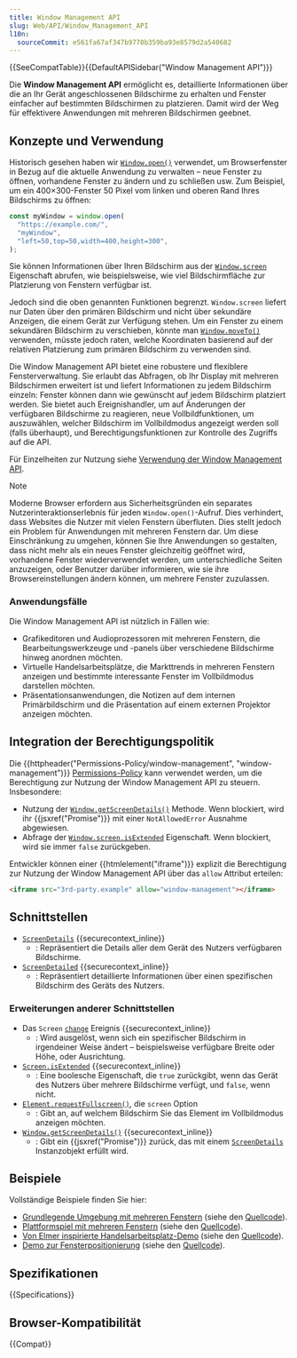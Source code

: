 ```yaml
---
title: Window Management API
slug: Web/API/Window_Management_API
l10n:
  sourceCommit: e561fa67af347b9770b359ba93e8579d2a540682
---
```


{{SeeCompatTable}}{{DefaultAPISidebar("Window Management API")}}

Die **Window Management API** ermöglicht es, detaillierte Informationen über die an Ihr Gerät angeschlossenen Bildschirme zu erhalten und Fenster einfacher auf bestimmten Bildschirmen zu platzieren. Damit wird der Weg für effektivere Anwendungen mit mehreren Bildschirmen geebnet.

## Konzepte und Verwendung

Historisch gesehen haben wir [`Window.open()`](/de/docs/Web/API/Window/open) verwendet, um Browserfenster in Bezug auf die aktuelle Anwendung zu verwalten – neue Fenster zu öffnen, vorhandene Fenster zu ändern und zu schließen usw. Zum Beispiel, um ein 400×300-Fenster 50 Pixel vom linken und oberen Rand Ihres Bildschirms zu öffnen:

```js
const myWindow = window.open(
  "https://example.com/",
  "myWindow",
  "left=50,top=50,width=400,height=300",
);
```

Sie können Informationen über Ihren Bildschirm aus der [`Window.screen`](/de/docs/Web/API/Window/screen) Eigenschaft abrufen, wie beispielsweise, wie viel Bildschirmfläche zur Platzierung von Fenstern verfügbar ist.

Jedoch sind die oben genannten Funktionen begrenzt. `Window.screen` liefert nur Daten über den primären Bildschirm und nicht über sekundäre Anzeigen, die einem Gerät zur Verfügung stehen. Um ein Fenster zu einem sekundären Bildschirm zu verschieben, könnte man [`Window.moveTo()`](/de/docs/Web/API/Window/moveTo) verwenden, müsste jedoch raten, welche Koordinaten basierend auf der relativen Platzierung zum primären Bildschirm zu verwenden sind.

Die Window Management API bietet eine robustere und flexiblere Fensterverwaltung. Sie erlaubt das Abfragen, ob Ihr Display mit mehreren Bildschirmen erweitert ist und liefert Informationen zu jedem Bildschirm einzeln: Fenster können dann wie gewünscht auf jedem Bildschirm platziert werden. Sie bietet auch Ereignishandler, um auf Änderungen der verfügbaren Bildschirme zu reagieren, neue Vollbildfunktionen, um auszuwählen, welcher Bildschirm im Vollbildmodus angezeigt werden soll (falls überhaupt), und Berechtigungsfunktionen zur Kontrolle des Zugriffs auf die API.

Für Einzelheiten zur Nutzung siehe [Verwendung der Window Management API](/de/docs/Web/API/Window_Management_API/Using).

> [!NOTE]
> Moderne Browser erfordern aus Sicherheitsgründen ein separates Nutzerinteraktionserlebnis für jeden `Window.open()`-Aufruf. Dies verhindert, dass Websites die Nutzer mit vielen Fenstern überfluten. Dies stellt jedoch ein Problem für Anwendungen mit mehreren Fenstern dar. Um diese Einschränkung zu umgehen, können Sie Ihre Anwendungen so gestalten, dass nicht mehr als ein neues Fenster gleichzeitig geöffnet wird, vorhandene Fenster wiederverwendet werden, um unterschiedliche Seiten anzuzeigen, oder Benutzer darüber informieren, wie sie ihre Browsereinstellungen ändern können, um mehrere Fenster zuzulassen.

### Anwendungsfälle

Die Window Management API ist nützlich in Fällen wie:

- Grafikeditoren und Audioprozessoren mit mehreren Fenstern, die Bearbeitungswerkzeuge und -panels über verschiedene Bildschirme hinweg anordnen möchten.
- Virtuelle Handelsarbeitsplätze, die Markttrends in mehreren Fenstern anzeigen und bestimmte interessante Fenster im Vollbildmodus darstellen möchten.
- Präsentationsanwendungen, die Notizen auf dem internen Primärbildschirm und die Präsentation auf einem externen Projektor anzeigen möchten.

## Integration der Berechtigungspolitik

Die {{httpheader("Permissions-Policy/window-management", "window-management")}} [Permissions-Policy](/de/docs/Web/HTTP/Permissions_Policy) kann verwendet werden, um die Berechtigung zur Nutzung der Window Management API zu steuern. Insbesondere:

- Nutzung der [`Window.getScreenDetails()`](/de/docs/Web/API/Window/getScreenDetails) Methode. Wenn blockiert, wird ihr {{jsxref("Promise")}} mit einer `NotAllowedError` Ausnahme abgewiesen.
- Abfrage der [`Window.screen.isExtended`](/de/docs/Web/API/Screen/isExtended) Eigenschaft. Wenn blockiert, wird sie immer `false` zurückgeben.

Entwickler können einer {{htmlelement("iframe")}} explizit die Berechtigung zur Nutzung der Window Management API über das `allow` Attribut erteilen:

```html
<iframe src="3rd-party.example" allow="window-management"></iframe>
```

## Schnittstellen

- [`ScreenDetails`](/de/docs/Web/API/ScreenDetails) {{securecontext_inline}}
  - : Repräsentiert die Details aller dem Gerät des Nutzers verfügbaren Bildschirme.
- [`ScreenDetailed`](/de/docs/Web/API/ScreenDetailed) {{securecontext_inline}}
  - : Repräsentiert detaillierte Informationen über einen spezifischen Bildschirm des Geräts des Nutzers.

### Erweiterungen anderer Schnittstellen

- Das `Screen` [`change`](/de/docs/Web/API/Screen/change_event) Ereignis {{securecontext_inline}}
  - : Wird ausgelöst, wenn sich ein spezifischer Bildschirm in irgendeiner Weise ändert – beispielsweise verfügbare Breite oder Höhe, oder Ausrichtung.
- [`Screen.isExtended`](/de/docs/Web/API/Screen/isExtended) {{securecontext_inline}}
  - : Eine boolesche Eigenschaft, die `true` zurückgibt, wenn das Gerät des Nutzers über mehrere Bildschirme verfügt, und `false`, wenn nicht.
- [`Element.requestFullscreen()`](/de/docs/Web/API/Element/requestFullscreen), die `screen` Option
  - : Gibt an, auf welchem Bildschirm Sie das Element im Vollbildmodus anzeigen möchten.
- [`Window.getScreenDetails()`](/de/docs/Web/API/Window/getScreenDetails) {{securecontext_inline}}
  - : Gibt ein {{jsxref("Promise")}} zurück, das mit einem [`ScreenDetails`](/de/docs/Web/API/ScreenDetails) Instanzobjekt erfüllt wird.

## Beispiele

Vollständige Beispiele finden Sie hier:

- [Grundlegende Umgebung mit mehreren Fenstern](https://mdn.github.io/dom-examples/window-management-api/) (siehe den [Quellcode](https://github.com/mdn/dom-examples/tree/main/window-management-api)).
- [Plattformspiel mit mehreren Fenstern](https://googlechromelabs.github.io/multi-window-platformer-game/) (siehe den [Quellcode](https://github.com/googlechromelabs/multi-window-platformer-game)).
- [Von Elmer inspirierte Handelsarbeitsplatz-Demo](https://window-placement.glitch.me/) (siehe den [Quellcode](https://glitch.com/edit/#!/window-placement)).
- [Demo zur Fensterpositionierung](https://michaelwasserman.github.io/window-placement-demo/) (siehe den [Quellcode](https://github.com/michaelwasserman/window-placement-demo)).

## Spezifikationen

{{Specifications}}

## Browser-Kompatibilität

{{Compat}}

